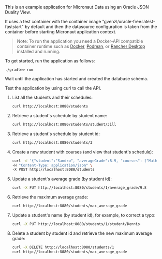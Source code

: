 This is an example application for Micronaut Data using an Oracle JSON Duality View.

It uses a test container with the container image "gvenzl/oracle-free:latest-faststart" by default and then
the datasource configuration is taken from the container before starting Micronaut application context. 

>Note: To run the application you need a Docker-API compatible container runtime such as [Docker](https://www.docker.io/gettingstarted/), [Podman](https://podman.io/docs/installation), or [Rancher Desktop](https://docs.rancherdesktop.io/getting-started/installation/) installed and running.

To get started, run the application as follows:

```
./gradlew run
```

Wait until the application has started and created the database schema.

Test the application by using curl to call the API.

1. List all the students and their schedules:

    ```bash
    curl http://localhost:8080/students
    ```

2. Retrieve a student's schedule by student name:

    ```bash
    curl http://localhost:8080/students/student/Jill
    ```

3. Retrieve a student's schedule by student id:

    ```bash
    curl http://localhost:8080/students/3
    ```

4. Create a new student with courses (and view that student's schedule):

    ```bash
    curl -d '{"student":"Sandro", "averageGrade":8.9, "courses": ["Math", "English"]}' \
    -H "Content-Type: application/json" \
    -X POST http://localhost:8080/students
    ```

5. Update a student's average grade (by student id):

    ```bash
    curl -X PUT http://localhost:8080/students/1/average_grade/9.8
    ```
    
6. Retrieve the maximum average grade:

    ```bash
    curl http://localhost:8080/students/max_average_grade
    ```

7. Update a student's name (by student id), for example, to correct a typo:
 
    ```bash
    curl -X PUT http://localhost:8080/students/1/student/Dennis
    ```

8. Delete a student by student id and retrieve the new maximum average grade:

    ```bash
    curl -X DELETE http://localhost:8080/students/1
    curl http://localhost:8080/students/max_average_grade
    ```